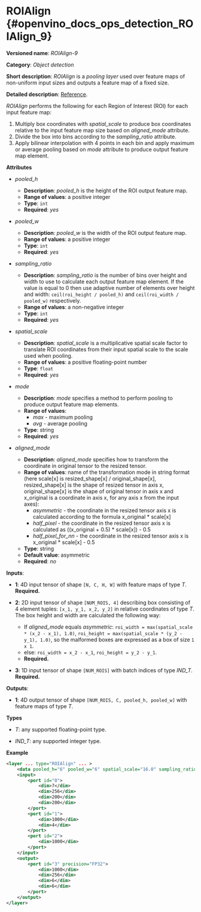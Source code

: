 # ROIAlign {#openvino_docs_ops_detection_ROIAlign_9}

**Versioned name**: *ROIAlign-9*

**Category**: *Object detection*

**Short description**: *ROIAlign* is a *pooling layer* used over feature maps of non-uniform input sizes and outputs a feature map of a fixed size.

**Detailed description**: [Reference](https://arxiv.org/abs/1703.06870).

*ROIAlign* performs the following for each Region of Interest (ROI) for each input feature map:
1. Multiply box coordinates with *spatial_scale* to produce box coordinates relative to the input feature map size based on *aligned_mode* attribute.
2. Divide the box into bins according to the *sampling_ratio* attribute.
3. Apply bilinear interpolation with 4 points in each bin and apply maximum or average pooling based on *mode* attribute to produce output feature map element.

**Attributes**

* *pooled_h*

  * **Description**: *pooled_h* is the height of the ROI output feature map.
  * **Range of values**: a positive integer
  * **Type**: `int`
  * **Required**: *yes*

* *pooled_w*

  * **Description**: *pooled_w* is the width of the ROI output feature map.
  * **Range of values**: a positive integer
  * **Type**: `int`
  * **Required**: *yes*

* *sampling_ratio*

  * **Description**: *sampling_ratio* is the number of bins over height and width to use to calculate each output feature map element. If the value
  is equal to 0 then use adaptive number of elements over height and width: `ceil(roi_height / pooled_h)` and `ceil(roi_width / pooled_w)` respectively.
  * **Range of values**: a non-negative integer
  * **Type**: `int`
  * **Required**: *yes*

* *spatial_scale*

  * **Description**: *spatial_scale* is a multiplicative spatial scale factor to translate ROI coordinates from their input spatial scale to the scale used when pooling.
  * **Range of values**: a positive floating-point number
  * **Type**: `float`
  * **Required**: *yes*

* *mode*

  * **Description**: *mode* specifies a method to perform pooling to produce output feature map elements.
  * **Range of values**:
    * *max* - maximum pooling
    * *avg* - average pooling
  * **Type**: string
  * **Required**: *yes*

* *aligned_mode*

  * **Description**: *aligned_mode* specifies how to transform the coordinate in original tensor to the resized tensor.
  * **Range of values**: name of the transformation mode in string format (here scale[x] is resized_shape[x] / original_shape[x], resized_shape[x] is the shape of resized tensor in axis x, original_shape[x] is the shape of original tensor in axis x and x_original is a coordinate in axis x, for any axis x from the input axes):
    * *asymmetric* - the coordinate in the resized tensor axis x is calculated according to the formula x_original * scale[x]
    * *half_pixel* - the coordinate in the resized tensor axis x is calculated as ((x_original + 0.5) * scale[x]) - 0.5
    * *half_pixel_for_nn* - the coordinate in the resized tensor axis x is x_original * scale[x] - 0.5
  * **Type**: string
  * **Default value**: asymmetric  
  * **Required**: *no*

**Inputs**:

*   **1**: 4D input tensor of shape `[N, C, H, W]` with feature maps of type *T*. **Required.**

*   **2**: 2D input tensor of shape `[NUM_ROIS, 4]` describing box consisting of 4 element tuples: `[x_1, y_1, x_2, y_2]` in relative coordinates of type *T*.
The box height and width are calculated the following way:
    * If *aligned_mode* equals *asymmetric*: `roi_width = max(spatial_scale * (x_2 - x_1), 1.0)`, `roi_height = max(spatial_scale * (y_2 - y_1), 1.0)`, so the malformed boxes are expressed as a box of size `1 x 1`.
    * else: `roi_width = x_2 - x_1`, `roi_height = y_2 - y_1`.
    * **Required.**

*   **3**: 1D input tensor of shape `[NUM_ROIS]` with batch indices of type *IND_T*. **Required.**

**Outputs**:

*   **1**: 4D output tensor of shape `[NUM_ROIS, C, pooled_h, pooled_w]` with feature maps of type *T*.

**Types**

* *T*: any supported floating-point type.

* *IND_T*: any supported integer type.


**Example**

```xml
<layer ... type="ROIAlign" ... >
    <data pooled_h="6" pooled_w="6" spatial_scale="16.0" sampling_ratio="2" mode="avg" aligned_mode="half_pixel"/>
    <input>
        <port id="0">
            <dim>7</dim>
            <dim>256</dim>
            <dim>200</dim>
            <dim>200</dim>
        </port>
        <port id="1">
            <dim>1000</dim>
            <dim>4</dim>
        </port>
        <port id="2">
            <dim>1000</dim>
        </port>
    </input>
    <output>
        <port id="3" precision="FP32">
            <dim>1000</dim>
            <dim>256</dim>
            <dim>6</dim>
            <dim>6</dim>
        </port>
    </output>
</layer>
```
